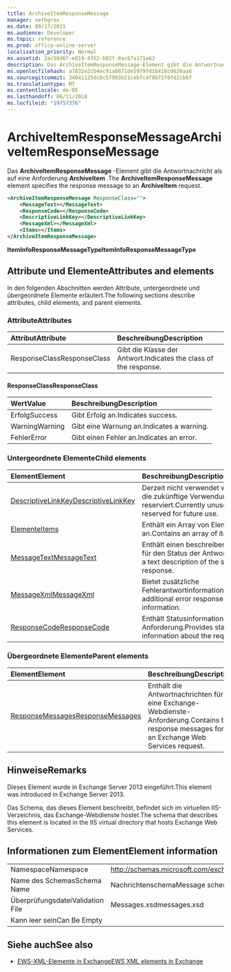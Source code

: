 ```yaml
---
title: ArchiveItemResponseMessage
manager: sethgros
ms.date: 09/17/2015
ms.audience: Developer
ms.topic: reference
ms.prod: office-online-server
localization_priority: Normal
ms.assetid: 2ac58d6f-e019-4352-b82f-8ac67a171e63
description: Das ArchiveItemResponseMessage-Element gibt die Antwortnachricht als auf eine Anforderung ArchiveItem.
ms.openlocfilehash: a7832e2cb4ec91a0871de5979fd1b418c0626aa6
ms.sourcegitcommit: 34041125dc8c5f993b21cebfc4f8b72f0fd2cb6f
ms.translationtype: MT
ms.contentlocale: de-DE
ms.lasthandoff: 06/11/2018
ms.locfileid: "19757376"
---
```

# <a name="archiveitemresponsemessage"></a><span data-ttu-id="5173d-103">ArchiveItemResponseMessage</span><span class="sxs-lookup"><span data-stu-id="5173d-103">ArchiveItemResponseMessage</span></span>

<span data-ttu-id="5173d-104">Das **ArchiveItemResponseMessage** -Element gibt die Antwortnachricht als auf eine Anforderung **ArchiveItem** .</span><span class="sxs-lookup"><span data-stu-id="5173d-104">The **ArchiveItemResponseMessage** element specifies the response message to an **ArchiveItem** request.</span></span> 
  
```XML
<ArchiveItemResponseMessage ResponseClass="">
    <MessageText></MessageText>
    <ResponseCode></ResponseCode>
    <DescriptiveLinkKey></DescriptiveLinkKey>
    <MessageXml></MessageXml>
    <Items></Items>
</ArchiveItemResponseMessage>
```

 <span data-ttu-id="5173d-105">**ItemInfoResponseMessageType**</span><span class="sxs-lookup"><span data-stu-id="5173d-105">**ItemInfoResponseMessageType**</span></span>
## <a name="attributes-and-elements"></a><span data-ttu-id="5173d-106">Attribute und Elemente</span><span class="sxs-lookup"><span data-stu-id="5173d-106">Attributes and elements</span></span>

<span data-ttu-id="5173d-107">In den folgenden Abschnitten werden Attribute, untergeordnete und übergeordnete Elemente erläutert.</span><span class="sxs-lookup"><span data-stu-id="5173d-107">The following sections describe attributes, child elements, and parent elements.</span></span>
  
### <a name="attributes"></a><span data-ttu-id="5173d-108">Attribute</span><span class="sxs-lookup"><span data-stu-id="5173d-108">Attributes</span></span>

|<span data-ttu-id="5173d-109">**Attribut**</span><span class="sxs-lookup"><span data-stu-id="5173d-109">**Attribute**</span></span>|<span data-ttu-id="5173d-110">**Beschreibung**</span><span class="sxs-lookup"><span data-stu-id="5173d-110">**Description**</span></span>|
|:-----|:-----|
|<span data-ttu-id="5173d-111">ResponseClass</span><span class="sxs-lookup"><span data-stu-id="5173d-111">ResponseClass</span></span>  <br/> |<span data-ttu-id="5173d-112">Gibt die Klasse der Antwort.</span><span class="sxs-lookup"><span data-stu-id="5173d-112">Indicates the class of the response.</span></span>  <br/> |
   
#### <a name="responseclass"></a><span data-ttu-id="5173d-113">ResponseClass</span><span class="sxs-lookup"><span data-stu-id="5173d-113">ResponseClass</span></span>

|<span data-ttu-id="5173d-114">**Wert**</span><span class="sxs-lookup"><span data-stu-id="5173d-114">**Value**</span></span>|<span data-ttu-id="5173d-115">**Beschreibung**</span><span class="sxs-lookup"><span data-stu-id="5173d-115">**Description**</span></span>|
|:-----|:-----|
|<span data-ttu-id="5173d-116">Erfolg</span><span class="sxs-lookup"><span data-stu-id="5173d-116">Success</span></span>  <br/> |<span data-ttu-id="5173d-117">Gibt Erfolg an.</span><span class="sxs-lookup"><span data-stu-id="5173d-117">Indicates success.</span></span>  <br/> |
|<span data-ttu-id="5173d-118">Warning</span><span class="sxs-lookup"><span data-stu-id="5173d-118">Warning</span></span>  <br/> |<span data-ttu-id="5173d-119">Gibt eine Warnung an.</span><span class="sxs-lookup"><span data-stu-id="5173d-119">Indicates a warning.</span></span>  <br/> |
|<span data-ttu-id="5173d-120">Fehler</span><span class="sxs-lookup"><span data-stu-id="5173d-120">Error</span></span>  <br/> |<span data-ttu-id="5173d-121">Gibt einen Fehler an.</span><span class="sxs-lookup"><span data-stu-id="5173d-121">Indicates an error.</span></span>  <br/> |
   
### <a name="child-elements"></a><span data-ttu-id="5173d-122">Untergeordnete Elemente</span><span class="sxs-lookup"><span data-stu-id="5173d-122">Child elements</span></span>

|<span data-ttu-id="5173d-123">**Element**</span><span class="sxs-lookup"><span data-stu-id="5173d-123">**Element**</span></span>|<span data-ttu-id="5173d-124">**Beschreibung**</span><span class="sxs-lookup"><span data-stu-id="5173d-124">**Description**</span></span>|
|:-----|:-----|
|[<span data-ttu-id="5173d-125">DescriptiveLinkKey</span><span class="sxs-lookup"><span data-stu-id="5173d-125">DescriptiveLinkKey</span></span>](descriptivelinkkey.md) <br/> |<span data-ttu-id="5173d-126">Derzeit nicht verwendet wird und für die zukünftige Verwendung reserviert.</span><span class="sxs-lookup"><span data-stu-id="5173d-126">Currently unused and reserved for future use.</span></span>  <br/> |
|[<span data-ttu-id="5173d-127">Elemente</span><span class="sxs-lookup"><span data-stu-id="5173d-127">Items</span></span>](items.md) <br/> |<span data-ttu-id="5173d-128">Enthält ein Array von Elementen an.</span><span class="sxs-lookup"><span data-stu-id="5173d-128">Contains an array of items.</span></span>  <br/> |
|[<span data-ttu-id="5173d-129">MessageText</span><span class="sxs-lookup"><span data-stu-id="5173d-129">MessageText</span></span>](messagetext.md) <br/> |<span data-ttu-id="5173d-130">Enthält einen beschreibenden Text für den Status der Antwort.</span><span class="sxs-lookup"><span data-stu-id="5173d-130">Provides a text description of the status of the response.</span></span>  <br/> |
|[<span data-ttu-id="5173d-131">MessageXml</span><span class="sxs-lookup"><span data-stu-id="5173d-131">MessageXml</span></span>](messagexml.md) <br/> |<span data-ttu-id="5173d-132">Bietet zusätzliche Fehlerantwortinformationen.</span><span class="sxs-lookup"><span data-stu-id="5173d-132">Provides additional error response information.</span></span>  <br/> |
|[<span data-ttu-id="5173d-133">ResponseCode</span><span class="sxs-lookup"><span data-stu-id="5173d-133">ResponseCode</span></span>](responsecode.md) <br/> |<span data-ttu-id="5173d-134">Enthält Statusinformationen über die Anforderung.</span><span class="sxs-lookup"><span data-stu-id="5173d-134">Provides status information about the request.</span></span>  <br/> |
   
### <a name="parent-elements"></a><span data-ttu-id="5173d-135">Übergeordnete Elemente</span><span class="sxs-lookup"><span data-stu-id="5173d-135">Parent elements</span></span>

|<span data-ttu-id="5173d-136">**Element**</span><span class="sxs-lookup"><span data-stu-id="5173d-136">**Element**</span></span>|<span data-ttu-id="5173d-137">**Beschreibung**</span><span class="sxs-lookup"><span data-stu-id="5173d-137">**Description**</span></span>|
|:-----|:-----|
|[<span data-ttu-id="5173d-138">ResponseMessages</span><span class="sxs-lookup"><span data-stu-id="5173d-138">ResponseMessages</span></span>](responsemessages.md) <br/> |<span data-ttu-id="5173d-139">Enthält die Antwortnachrichten für eine Exchange-Webdienste-Anforderung.</span><span class="sxs-lookup"><span data-stu-id="5173d-139">Contains the response messages for an Exchange Web Services request.</span></span>  <br/> |
   
## <a name="remarks"></a><span data-ttu-id="5173d-140">Hinweise</span><span class="sxs-lookup"><span data-stu-id="5173d-140">Remarks</span></span>

<span data-ttu-id="5173d-141">Dieses Element wurde in Exchange Server 2013 eingeführt.</span><span class="sxs-lookup"><span data-stu-id="5173d-141">This element was introduced in Exchange Server 2013.</span></span>
  
<span data-ttu-id="5173d-142">Das Schema, das dieses Element beschreibt, befindet sich im virtuellen IIS-Verzeichnis, das Exchange-Webdienste hostet.</span><span class="sxs-lookup"><span data-stu-id="5173d-142">The schema that describes this element is located in the IIS virtual directory that hosts Exchange Web Services.</span></span>
  
## <a name="element-information"></a><span data-ttu-id="5173d-143">Informationen zum Element</span><span class="sxs-lookup"><span data-stu-id="5173d-143">Element information</span></span>

|||
|:-----|:-----|
|<span data-ttu-id="5173d-144">Namespace</span><span class="sxs-lookup"><span data-stu-id="5173d-144">Namespace</span></span>  <br/> |http://schemas.microsoft.com/exchange/services/2006/messages  <br/> |
|<span data-ttu-id="5173d-145">Name des Schemas</span><span class="sxs-lookup"><span data-stu-id="5173d-145">Schema Name</span></span>  <br/> |<span data-ttu-id="5173d-146">Nachrichtenschema</span><span class="sxs-lookup"><span data-stu-id="5173d-146">Message schema</span></span>  <br/> |
|<span data-ttu-id="5173d-147">Überprüfungsdatei</span><span class="sxs-lookup"><span data-stu-id="5173d-147">Validation File</span></span>  <br/> |<span data-ttu-id="5173d-148">Messages.xsd</span><span class="sxs-lookup"><span data-stu-id="5173d-148">messages.xsd</span></span>  <br/> |
|<span data-ttu-id="5173d-149">Kann leer sein</span><span class="sxs-lookup"><span data-stu-id="5173d-149">Can Be Empty</span></span>  <br/> ||
   
## <a name="see-also"></a><span data-ttu-id="5173d-150">Siehe auch</span><span class="sxs-lookup"><span data-stu-id="5173d-150">See also</span></span>

- [<span data-ttu-id="5173d-151">EWS-XML-Elemente in Exchange</span><span class="sxs-lookup"><span data-stu-id="5173d-151">EWS XML elements in Exchange</span></span>](ews-xml-elements-in-exchange.md)

